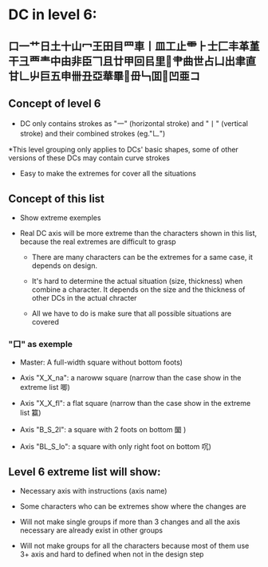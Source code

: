 # DC in level 6:

## 口一艹日土十山冖王田目罒車丨皿工止⻗⺊士匚丰革堇干彐覀龶中由非臣𠃍且廿甲回㠯里𫝀肀曲世占凵出聿直甘𠃊屮巨五申卌丑亞華畢𦣞毌𠃑囬𠁁凹亜コ

## Concept of level 6

- DC only contains strokes as "一" (horizontal stroke) and "丨" (vertical stroke) and their combined strokes (eg."𠃊") 

*This level grouping only applies to DCs' basic shapes, some of other versions of these DCs may contain curve strokes

- Easy to make the extremes for cover all the situations

## Concept of this list

- Show extreme exemples

- Real DC axis will be more extreme than the characters shown in this list, because the real extremes are difficult to grasp
    
    - There are many characters can be the extremes for a same case, it depends on design.

    - It's hard to determine the actual situation (size, thickness) when combine a character. It depends on the size and the thickness of other DCs in the actual chracter
    
    - All we have to do is make sure that all possible situations are covered

### "口" as exemple

- Master: A full-width square without bottom foots)

- Axis "X_X_na": a naroww square (narrow than the case show in the extreme list 唧)

- Axis "X_X_fl": a flat square (narrow than the case show in the extreme list 籯)

- Axis "B_S_2l": a square with 2 foots on bottom 圞 )

- Axis "BL_S_lo": a square with only right foot on bottom 㕴)

## Level 6 extreme list will show:

- Necessary axis with instructions (axis name)

- Some characters who can be extremes show where the changes are

- Will not make single groups if more than 3 changes and all the axis necessary are already exist in other groups

- Will not make groups for all the characters because most of them use 3+ axis and hard to defined when not in the design step








